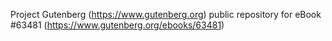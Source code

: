 Project Gutenberg (https://www.gutenberg.org) public repository for eBook #63481 (https://www.gutenberg.org/ebooks/63481)
